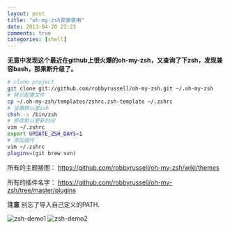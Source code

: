 ```yaml
---
layout: post
title: "oh-my-zsh安装使用"
date: 2013-04-20 22:23
comments: true
categories: [shell]
---
```


**无意中发现这个最近在github上很火爆的oh-my-zsh，又查询了下zsh，发现兼容bash，那果断升级了。**

```sh
# clone project
git clone git://github.com/robbyrussell/oh-my-zsh.git ~/.oh-my-zsh 
# 拷贝配置文件
cp ~/.oh-my-zsh/templates/zshrc.zsh-template ~/.zshrc 
# 设置默认是zsh
chsh -s /bin/zsh
# 修改默认更新时间
vim ~/.zshrc
export UPDATE_ZSH_DAYS=1
# 添加插件
vim ~/.zshrc
plugins=(git brew svn)
```

所有的主题接图： <https://github.com/robbyrussell/oh-my-zsh/wiki/themes>

所有的插件名字： <https://github.com/robbyrussell/oh-my-zsh/tree/master/plugins>

**注意** 别忘了导入自己定义的PATH.

![zsh-demo1](http://ww4.sinaimg.cn/mw690/47838533jw1e40psv5eqrj20hl0bkwgf.jpg)
![zsh-demo2](http://ww3.sinaimg.cn/mw690/47838533jw1e40psufltsj20ki0m642u.jpg)
